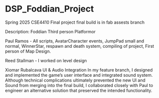 # DSP_Foddian_Project
Spring 2025 CSE4410 Final project
final build is in fab assests branch


Description: Foddian Third person Platformor

Paul Ramos - All scripts, AvatarCharacter events, JumpPad small and normal, WinnerStar, respawn and death system, compiling of project, First person of Map Design. 

Reed Stallman - I worked on level design

Xiomar Rubalcava
UI & Audio Integration
In my feature branch, I designed and implemented the game’s user interface and integrated sound system. Although technical complications ultimately prevented the new UI and Sound from merging into the final build, I collaborated closely with Paul to engineer an alternative solution that preserved the intended functionality.
